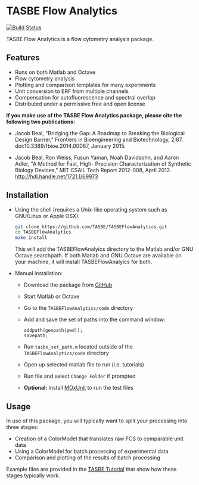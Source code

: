 # TASBE Flow Analytics
[![Build Status](https://travis-ci.org/TASBE/TASBEFlowAnalytics.svg?branch=master)](https://travis-ci.org/TASBE/TASBEFlowAnalytics)

TASBE Flow Analytics is a flow cytometry analysis package.

## Features

- Runs on both Matlab and Octave
- Flow cytometry analysis
- Plotting and comparison templates for many experiments
- Unit conversion to ERF from multiple channels
- Compensation for autofluorescence and spectral overlap
- Distributed under a permissive free and open license

**If you make use of the TASBE Flow Analytics package, please cite
the following two publications:**

* Jacob Beal, "Bridging the Gap: A Roadmap to Breaking the Biological
  Design Barrier," Frontiers in Bioengineering and Biotechnology,
  2:87. doi:10.3389/fbioe.2014.00087, January 2015.

* Jacob Beal, Ron Weiss, Fusun Yaman, Noah Davidsohn, and Aaron Adler,
  "A Method for Fast, High- Precision Characterization of Synthetic
  Biology Devices," MIT CSAIL Tech Report 2012-008, April 2012. 
  http://hdl.handle.net/1721.1/69973

## Installation

- Using the shell (requires a Unix-like operating system such as GNU/Linux or Apple OSX):

    ```bash
    git clone https://github.com/TASBE/TASBEFlowAnalytics.git
    cd TASBEFlowAnalytics
    make install
    ```
    This will add the TASBEFlowAnalyics directory to the Matlab and/or GNU Octave searchpath. If both Matlab and GNU Octave are available on your machine, it will install TASBEFlowAnalyics for both.

- Manual installation:
  - Download the package from [GitHub](https://github.com/TASBE/TASBEFlowAnalyics)
  - Start Matlab or Octave
  - Go to the ``TASBEFlowAnalytics/code`` directory
  - Add and save the set of paths into the command window:
  
      ```
    addpath(genpath(pwd));
    savepath;
    ```
  - Run ``tasbe_set_path.m`` located outside of the ``TASBEFlowAnalytics/code`` directory
  - Open up selected matlab file to run (i.e. tutorials)
  - Run file and select ``Change Folder`` if prompted
  - **Optional:** install [MOxUnit](https://github.com/MOxUnit/MOxUnit) to run the test files

## Usage

In use of this package, you will typically want to split your
processing into three stages:

- Creation of a ColorModel that translates raw FCS to comparable unit data
- Using a ColorModel for batch processing of experimental data
- Comparison and plotting of the results of batch processing

Example files are provided in the [TASBE Tutorial](https://github.com/TASBE/TASBEFlowAnalytics-tutorial) that show how these stages typically work.
